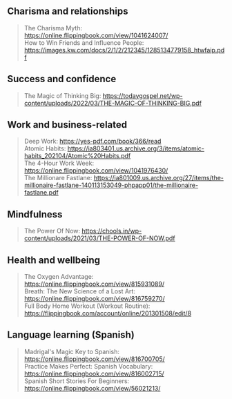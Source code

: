 ## Charisma and relationships
> The Charisma Myth: https://online.flippingbook.com/view/1041624007/ \
> How to Win Friends and Influence People: https://images.kw.com/docs/2/1/2/212345/1285134779158_htwfaip.pdf

## Success and confidence
> The Magic of Thinking Big: https://todaygospel.net/wp-content/uploads/2022/03/THE-MAGIC-OF-THINKING-BIG.pdf

## Work and business-related
> Deep Work: https://yes-pdf.com/book/366/read \
> Atomic Habits: https://ia803401.us.archive.org/3/items/atomic-habits_202104/Atomic%20Habits.pdf \
> The 4-Hour Work Week: https://online.flippingbook.com/view/1041976430/ \
> The Millionare Fastlane: https://ia801009.us.archive.org/27/items/the-millionaire-fastlane-140113153049-phpapp01/the-millionaire-fastlane.pdf

## Mindfulness
> The Power Of Now: https://chools.in/wp-content/uploads/2021/03/THE-POWER-OF-NOW.pdf

## Health and wellbeing
> The Oxygen Advantage: https://online.flippingbook.com/view/815931089/ \
> Breath: The New Science of a Lost Art: https://online.flippingbook.com/view/816759270/ \
> Full Body Home Workout (Workout Routine): https://flippingbook.com/account/online/201301508/edit/8

## Language learning (Spanish)
> Madrigal's Magic Key to Spanish: https://online.flippingbook.com/view/816700705/ \
> Practice Makes Perfect: Spanish Vocabulary: https://online.flippingbook.com/view/816002715/ \
> Spanish Short Stories For Beginners: https://online.flippingbook.com/view/56021213/
